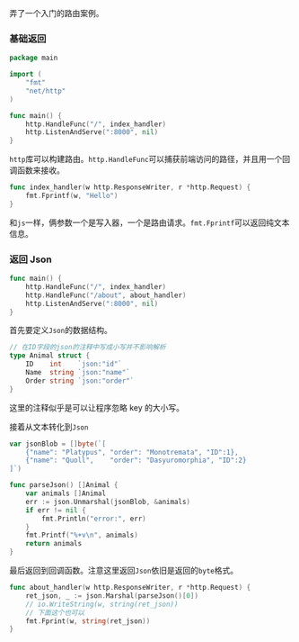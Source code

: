 弄了一个入门的路由案例。

### 基础返回

```go
package main

import (
	"fmt"
	"net/http"
)

func main() {
	http.HandleFunc("/", index_handler)
	http.ListenAndServe(":8000", nil)
}
```

`http`库可以构建路由。`http.HandleFunc`可以捕获前端访问的路径，并且用一个回调函数来接收。

```go
func index_handler(w http.ResponseWriter, r *http.Request) {
	fmt.Fprintf(w, "Hello")
}
```

和`js`一样，俩参数一个是写入器，一个是路由请求。`fmt.Fprintf`可以返回纯文本信息。

### 返回 Json

```go
func main() {
	http.HandleFunc("/", index_handler)
	http.HandleFunc("/about", about_handler)
	http.ListenAndServe(":8000", nil)
}
```

首先要定义`Json`的数据结构。

```go
// 在ID字段的json的注释中写成小写并不影响解析
type Animal struct {
	ID    int    `json:"id"`
	Name  string `json:"name"`
	Order string `json:"order"`
}
```

这里的注释似乎是可以让程序忽略 key 的大小写。

接着从文本转化到`Json`

```go
var jsonBlob = []byte(`[
    {"name": "Platypus", "order": "Monotremata", "ID":1},
    {"name": "Quoll",    "order": "Dasyuromorphia", "ID":2}
]`)

func parseJson() []Animal {
	var animals []Animal
	err := json.Unmarshal(jsonBlob, &animals)
	if err != nil {
		fmt.Println("error:", err)
	}
	fmt.Printf("%+v\n", animals)
	return animals
}
```

最后返回到回调函数。注意这里返回`Json`依旧是返回的`byte`格式。

```go
func about_handler(w http.ResponseWriter, r *http.Request) {
	ret_json, _ := json.Marshal(parseJson()[0])
	// io.WriteString(w, string(ret_json))
    // 下面这个也可以
	fmt.Fprint(w, string(ret_json))
}
```
